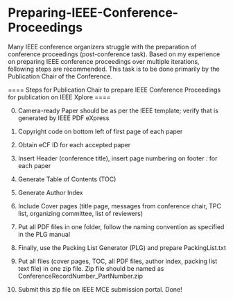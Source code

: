 # Preparing-IEEE-Conference-Proceedings

Many IEEE conference organizers struggle with the preparation of conference proceedings (post-conference task). Based on my experience on preparing IEEE conference proceedings over multiple iterations, following steps are recommended. This task is to be done primarily by the Publication Chair of the Conference.


==== Steps for Publication Chair to prepare IEEE Conference Proceedings for publication on IEEE Xplore ====

0. Camera-ready Paper should be as per the IEEE template; verify that is generated by IEEE PDF eXpress

1. Copyright code on bottom left of first page of each paper

2. Obtain eCF ID for each accepted paper

3. Insert Header (conference title), insert page numbering on footer : for each paper

4. Generate Table of Contents (TOC)

5. Generate Author Index

6. Include Cover pages (title page, messages from conference chair, TPC list, organizing committee, list of reviewers)

7. Put all PDF files in one folder, follow the naming convention as specified in the PLG manual

8. Finally, use the Packing List Generator (PLG) and prepare PackingList.txt

9. Put all files (cover pages, TOC, all PDF files, author index, packing list text file) in one zip file. Zip file should be named as ConferenceRecordNumber_PartNumber.zip

10. Submit this zip file on IEEE MCE submission portal. Done!
